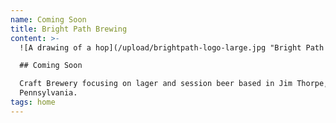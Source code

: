 ```yaml
---
name: Coming Soon
title: Bright Path Brewing
content: >-
  ![A drawing of a hop](/upload/brightpath-logo-large.jpg "Bright Path Brewing, Jim Thorpe, PA")

  ## Coming Soon

  Craft Brewery focusing on lager and session beer based in Jim Thorpe,
  Pennsylvania.
tags: home
---
```

